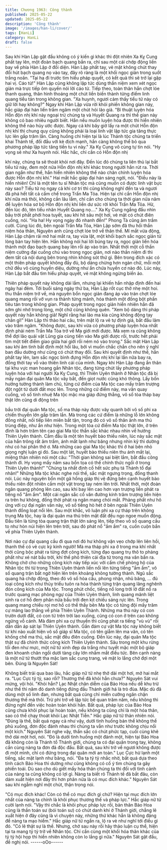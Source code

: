 ```yaml
---
title: Chương 1963: Công thành
published: 2025-05-22
updated: 2025-05-22
description: 'Công thành'
image: '/images/han-li/cover/'
tags: [HanLi]
category: HanLi
draft: false
---
```


Sau khi Hàn Lập gật đầu không có ý kiến gì khác thì đột nhiên Xa
Kỵ Cung phất tay lên, một đoàn bạch quang bắn ra, chỉ sau một
cái chớp động liền bay về phía Hàn Lập ở đối diện. Hàn Lập phất
tay, vẻ mặt không chút thay đổi hút bạch quang nọ vào tay, đây rõ
ràng là một khối ngọc giản trong suốt trắng noãn.
"Tại hạ đi trước tìm hiểu pháp quyết, có kết quả thì sẽ trở lại gặp
hai vị. Cáo từ!"
Hàn Lập cũng không lập tức dùng thần niệm xem xét ngọc giản
mà trực tiếp ôm quyền nói lời cáo từ.
Tiếp theo, toàn thân hắn chợt lóe thanh quang, thân hình thoáng
một chút liền biến thành từng điểm linh quang tiểu tán trong
không gian.
"Xa huynh, ngươi cảm thấy tiểu tử này có giữ lời hay không?"
Ngay khi Hàn Lập vừa rời khỏi phiến không gian này, hắc giáp đại
hán liền trầm ngâm một chút hỏi lão giả.
"Bí thuật luyện hóa Hỗn độn nhị khí này ngoại trừ chúng ta và
Huyết Quang ra thì thế gian này không có bao nhiêu người biết.
Hắn nếu muốn luyện hóa được thì hiển nhiên không thể nào hủy
ước được. Ngay cả khi bây giờ lấy ra một chút Hỗn độn nhị khí thì
chung quy cũng không phải là loại linh vật lập tức gia tăng thực
lực lên gấp trăm lần. Càng huống chi hiện tại là lúc Thánh tộc
chúng ta triển khai Thánh tế, đối đầu với kè địch mạnh, hắn càng
không thể bỏ qua phương pháp lập tức tăng tiến tu vi này."
Xa Kỵ Cung vô cùng tự tin nói.
"Hy vọng sẽ như Xa huynh nói. Hắc hắc, chỉ cần có Hỗn độn nhị

khí này, chúng ta sẽ thoát khỏi nơi đây. Đến lúc đó chúng ta liên
thủ lại bắt tiểu tử này, đem một nửa Hỗn độn nhị khí khác trong
người hắn rút ra. Thời gian ngắn như thế, hắn hiển nhiên không
thể nào chân chính luyện hóa được Hỗn độn nhị khí."
Hai mắt hắc giáp đại hán sáng ngời, nói.
"Điều này là hiển nhiên! Chỉ là một tên tu sĩ Nhân tộc mà cũng
muốn có được linh vật bực này sao? Tiểu tử nọ ngay cả khi cơ trí
thì cũng không nghĩ đến ta và ngươi đã phá hết tất cả cấm chế
trong Trấn Ma Tỏa. Hiện tại chỉ cần Hỗn độn nhị khí nữa mà thôi,
không cần lâu lắm, chỉ cần cho chúng ta thời gian nửa năm để
luyện hóa sơ bộ Hỗn độn nhị khí liền dư sức rời khỏi Trấn Ma Tỏa.
Hừ, đến lúc đó, tên tiểu nhân Huyết Quang nọ...."
Xa Kỵ Cung ngẩng đầu nhìn bầu trời phất phới hoa tuyết, sau khi
hít sâu một hơi, vẻ mặt có chút điên cuồng, nói.
"Ha ha! Hy vọng ngày đó nhanh đến!"
Phong Tà cũng âm trầm cười.
Cùng lúc đó, bên ngoài Trấn Ma Tỏa, Hàn Lập sớm đã thu hồi
thần niệm hóa thân, Nguyên anh cũng chợt lóe trở về thân thế. Mí
mắt vừa động, Hàn Lập chậm rãi mở hai mắt ra, tay vừa lật, một
khối bạch sắc ngọc giản từ lòng bàn tay hiện lên. Hắn không nói
hai lời búng tay ra, ngọc giản liền hóa thành một đạo bạch quang
bay lên rồi áp vào trán.
Nhất thời một cỗ thần niệm cường đại cuồng chú vào trong ngọc
giản, nơi nào thần niệm đi thì đem tất cả nội dung bên trong nhìn
không sót thứ gì.
Bên trong đích xác có một thiên pháp quyết không đầy đủ, bộ
dáng chừng hơn ngàn chữ, mỗi một chữ đều vô cùng huyền diệu,
dường như ẩn chứa huyền cơ nào đó.
Lúc này, Hàn Lập bắt đầu tìm hiểu pháp quyết, vẻ mặt không
ngừng biến ảo.

Thiên pháp quyết này không dài lắm, nhưng lại khiến hắn nhập
định đến hai ngày hai đêm.
Tới buổi sáng ngày thứ ba, Hàn Lập rốt cục thở nhẹ một hoi. thu
thần niệm trở về, mà nguyên bổn ngọc giản đang áp vào trán chợt
lóe quang mang rồi vỡ vụn ra thành từng mảnh, hóa thành một
đống bột phấn tiêu tán trong không gian.
Pháp quyết trong ngọc giản hiển nhiên hắn đã sớm ghi nhớ trong
lòng, một chữ cũng không quên.
"Xem bộ dáng thì pháp quyết này hẳn không giả! Nghĩ rằng hai
lão ma kia cũng không động tay chân gì!"
Hàn Lập thì thào hai câu, trên mặt lộ ra vẻ tự định giá, bắt đầu
lâm vào trầm ngâm.
"Không được, sau khi vừa có phương pháp luyện hóa nhất định
phải ném Trấn Ma Tỏa trở về Ma giới mới được. Mà xem ra cũng
không thể đợi lão quái vật Lũng gia cùng tiến vào Ma giới được
rồi, trước hết phải tìm một tiết điểm giao giữa hai giới rồi ném nó
vào trong."
Sắc mặt Hàn Lập sau khi âm tình bất định một hồi lâu, bởi vì
muốn chắc chắn cho nên ý nghĩ ban đầu dường như cũng có chút
thay đổi.
Sau khi quyết định như thế, hắn phất tay lên, lam sắc ngọc bình
đựng Hỗn độn nhị khí lại lần nữa bay ra, đồng thời tay vỗ vào
thiên linh cái của mình.
Ngay khi Hàn Lập đang ẩn thân tại khu vực man hoang gần Nhân
tộc, đang từng chút lấy phương pháp luyện hóa với hai người Xa
Kỵ Cung, thì Thiên Uyên thành ở Nhân tộc đã bị mấy ngàn đại
quân Ma tộc vây bắt, đến giọt nước cũng khó thông.
Lấy bốn hướng tường thành làm chủ, từng cứ điểm của Ma tộc
cao mấy trăm trượng đột ngột từ dưới đất mọc lên. Trong những
cứ điểm này, ma vân quay cuồng, vô số tinh nhuệ Ma tộc mặc ma
giáp đứng thẳng, vô số tòa tháp bay thật lớn cũng di động trên

bầu trời đại quân Ma tộc, số ma tháp này được vây quanh bởi vô
số phi xa chiến thuyền lớn gấp trăm lần. Mà trong các cứ điểm là
những lỗ lớn không đồng nhất, nối tiếp liên miên bất tận, trong đó
có vô số thân ảnh ma thú trùng điệp, như ẩn như hiện.
Trong một tòa cứ điểm Ma tộc thật lớn, ở trên đỉnh là hơn trăm
tên cao giai Ma tộc thần sắc khác nhau nhìn về hướng Thiên
Uyên thành. Cầm đầu là một tên huyết bào thiếu niên, lúc này sắc
mặt của hắn trông rất âm trầm, ánh mắt lạnh như băng nhưng
nhìn kỹ thì dường như có hai phân thờ ơ. Mà những cao giai Ma
tộc khác thì ở hai bên nhỏ giọng nghị luận gì đó.
Sau một lát, huyết bào thiếu niên thu ánh mắt lại, miệng thản
nhiên nói một câu:
"Thời gian không sai biệt lắm, bắt đầu công thành đi. Hy vọng
mấy năm sau bổn tọa có thế chính thức ngồi ở trong Thiên Uyên
thành!"
"Chúng ta nhất định cố hết sức phụ tá Thánh tổ đại nhân!"
Những Ma tộc khác nghe nói thế, sắc mặt ngưng trọng, đồng
thanh nói.
Lúc này nguyên bổn một gã hồng giáp thị vệ đứng bên cạnh
huyết bào thiếu niên đột nhiên cầm một vật trong tay ném lên trời.
Nhất thời, một đoàn ngân quang phóng lên cao, sau khi bay lên
cao hơn vạn trượng liền phát ra tiếng nổ "ầm ầm".
Một cái ngân sắc cổ văn đường kính trăm trượng liền hiện ra trên
hư không, đồng thời phát ra ngân mang chói mắt. Phảng phất
như hô ứng với cự đại ngân văn này, vô số tiếng hò hét ở bên
ngoài Thiên Uyên thành đồng loạt nổi lên.
Sau một khắc, vô luận phi xa cự tháp trên không trung Ma tộc,
hay là đại quân ma thú trên mặt đất đều ngo ngoe muốn động.
Đầu tiên là từng tòa quang trận thật lớn sáng lên, tiếp theo vô số
quang cầu to như hòn núi hiện lên trên trời, sau đó phát nổ "ầm
ầm" ra, cuồn cuộn bắn về phía Thiên Uyên thành.

Nơi nào cự đại quang cầu đi qua nơi đó hư không vặn vẹo chớp
lên liên hồi, thanh thế có vẻ cực kỳ kinh người!
Mà ma tháp phi xa ở trong ma khí nhất thời cũng bộc phát ra từng
đợt công kích, từng đạo quang trụ thô to phảng phất như xé nát
bầu trời, khí thế phô thiên cái địa từ trong ma vân bắn ra.
Không chờ cho những công kích này tiếp xúc với cấm chế phòng
hộ của Nhân tộc thì từ trong Thiên Uyên thành liền nổi lên từng
tiếng "ầm ầm", vô số quang trận bất ngờ hiện lên trên khoảng
không tường thành. Ngũ sắc quang hà chớp động, theo đó vô số
hòa cầu, phong nhận, nhũ băng, … đủ loại công kích như thủy
triều tuôn ra hóa thành từng trận quang lãng nghênh đón công
kích của Ma tộc.
Trong phút chốc, tiếng nổ long trởi lở đất nổ ra trước quang mạc
phòng ngự của Thiên Uyẻn thành, linh quang mãnh liệt sinh ra cơ
hồ đem phân nửa bầu trởi đen kịt chiếu sáng rực lên.
Trong quang mang chiếu rọi mơ hồ có thể thấy bên Ma tộc có
từng đội mấy trăm cự mãng lao thẳng về phía Thiên Uyên Thành.
Những ma thú này có con trườn dưới đất, có con từ trên trời lao
xuống, cũng có con ở trên cao không ngừng vỗ cánh. Mà đám phi
xa cự thuyền thì cũng phát ra tiếng "vù vù" rồi dần dần áp sát lại
Thiên Uyên thành.
Gần đám cự vật Ma tộc này không biết từ khi nào xuất hiện vô số
giáp sĩ Ma tộc, có tên giẫm lên ma vân, có tên khống chế ma thú,
sắc mặt đều điên cuồng.
Đến lúc này, đại quân Ma tộc thật sự đã chính thức công kích
Thiên Uyên thành.
Sâu trong một khu rừng tối đen như mực, một nữ tử xinh đẹp da
trắng như tuyết mặc một bộ giáp đen khoanh chân ngồi dưới tàng
cây lớn nhắm mắt điều tức. Bên cạnh nàng là một nữ tử thướt tha
mặc lam sắc cung trang, vẻ mặt lo lắng chờ đợi một bên.
Đúng là Nguyên Sát!

Không biết trải qua bao lâu, hắc giáp nữ tử nhẹ thở dài một hơi,
mở hai mắt ra.
"Lục Cực tỷ tỷ, sao rồi? Thương thế đã khỏi hẳn chưa?"
Nguyên Sát vui mừng, vội hỏi.
"Khỏi hẳn? Lạc Nhật chân diễm của Bảo Hoa nếu dễ khu trừ như
thế thì năm đó danh tiếng đứng đầu Thánh giới há là trò đùa. Mặc
dù đã dùng một số linh đan, nhưng bất quá cũng chỉ miễn cưỡng
ngăn chặn thương thế mà thôi. Trừ phi trở về lập tức bế quan trăm
năm, nếu không thì đừng nghĩ đến việc hoàn toàn khỏi hẳn. Bất
quá, pháp lực của Bảo Hoa cũng chưa khôi phục lại hoàn toàn,
nếu không ta cũng chỉ là một hóa thân, sao có thể chạy thoát khỏi
Lạc Nhật Tiễn."
Hắc giáp nữ tử thản nhiên nói.
"Đúng là thế, bất quá ngay cả như vậy, dưới tình huống bản thể
không thể phủ xuống, đơn độc đánh nhau thì chúng ta vẫn như
trước không chịu nổi một kích."
Nguyên Sát nghe vậy, thần sắc có chút phức tạp, cuối cùng khẽ
thở dài một hơi, nói.
"Đó là dưới tình huống một đánh một, hiện tại Bảo Hoa đã không
còn là Thánh tổ Thánh giới, chúng ta có đại quân trong tay, không
cần cùng nàng ta đơn đả độc đấu. Bất quá, sau khi trở về ngươi
không được đi một mình, chỉ có đứng trong đại quân mới an
toàn."
Lục Cực hừ lạnh một tiếng, sắc mặt lạnh như băng, nói.
"Đa tạ tỷ tỷ nhắc nhờ, bất quá dựa theo tính cách Bảo Hoa thì
dường như cũng không có cố ý tìm chúng ta gây phiền toái. Dù
sao cho dù giết mấy hóa thân chúng ta thì đối với tình cảnh của
nàng ta cũng không có lợi gì. Nàng ta biết rõ Thánh tế đã bắt đâu,
còn dám xuất hiện nơi đây thì hơn phân nửa là có mục đích khác."
Nguyên Sát sau khi ngẫm nghĩ một chút, thận trọng nói.

"Có mục đích khác! Còn có thể có mục đích gì chứ? Hiện tại mục
đích lớn nhất của nàng ta chính là khôi phục thương thế và pháp
lực."
Hắc giáp nữ tử cười lạnh nói.
"Vậy thì chắc là khôi phục pháp lực rồi, bản thân Bảo Hoa cũng là
thần toán sư (bói toán sư) có chút danh khí ở Thánh giới, chẳng lẽ
xuất hiện ở đây cũng là vì chuyện này, những thứ khác hẳn là
không đáng để nàng ta mạo hiểm."
Hắc giáp nữ tử ngẩn ra, lộ ra vẻ như nghĩ tới điều gì đó.
"Có lẽ thật sự là thế. Nhưng, chờ sau này rồi hãy thảo luận cụ thể,
hiện tại ta mang tỷ tỷ trở về Nhân tộc. Chỉ cần cùng một khối hóa
thân khác của tỷ tỷ hội họp thì hiển nhiên không còn lo lắng gì
nữa."
Nguyên Sát gật đầu, đề nghị nói.
------oOo------

